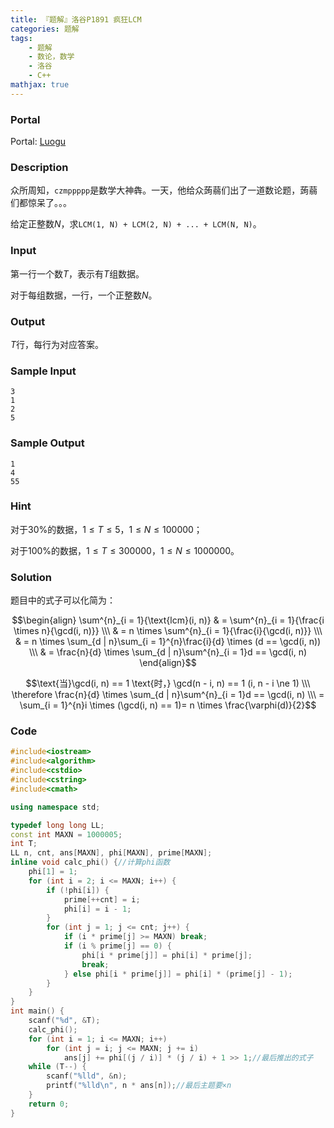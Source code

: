 ```yaml
---
title: 『题解』洛谷P1891 疯狂LCM
categories: 题解
tags:
    - 题解
    - 数论，数学
    - 洛谷
    - C++
mathjax: true
---
```


### Portal

Portal: [Luogu](https://www.luogu.com.cn/problem/P1891)

<!-- more -->

### Description

众所周知，`czmppppp`是数学大神犇。一天，他给众蒟蒻们出了一道数论题，蒟蒻们都惊呆了。。。

给定正整数$N$，求`LCM(1, N) + LCM(2, N) + ... + LCM(N, N)`。

### Input

第一行一个数$T$，表示有$T$组数据。

对于每组数据，一行，一个正整数$N$。

### Output

$T$行，每行为对应答案。

### Sample Input

```
3
1
2
5
```

### Sample Output

```
1
4
55
```

### Hint

对于$30\%$的数据，$1 \le T \le 5$，$1 \le N \le 100000$；

对于$100\%$的数据，$1 \le T \le 300000$，$1 \le N \le 1000000$。

### Solution

题目中的式子可以化简为：

$$\begin{align} \sum^{n}_{i = 1}{\text{lcm}(i, n)} & = \sum^{n}_{i = 1}{\frac{i \times n}{\gcd(i, n)}} \\\ & = n \times \sum^{n}_{i = 1}{\frac{i}{\gcd(i, n)}} \\\ & = n \times \sum_{d | n}\sum_{i = 1}^{n}\frac{i}{d} \times (d == \gcd(i, n)) \\\ & = \frac{n}{d} \times \sum_{d | n}\sum^{n}_{i = 1}d == \gcd(i, n) \end{align}$$

$$\text{当}\gcd(i, n) == 1 \text{时，} \gcd(n - i, n) == 1 (i, n - i \ne 1) \\\ \therefore \frac{n}{d} \times \sum_{d | n}\sum^{n}_{i = 1}d == \gcd(i, n) \\\ = \sum_{i = 1}^{n}i \times (\gcd(i, n) == 1)= n \times \frac{\varphi(d)}{2}$$

### Code

```cpp
#include<iostream>
#include<algorithm>
#include<cstdio>
#include<cstring>
#include<cmath>

using namespace std;

typedef long long LL;
const int MAXN = 1000005;
int T;
LL n, cnt, ans[MAXN], phi[MAXN], prime[MAXN];
inline void calc_phi() {//计算phi函数
    phi[1] = 1;
    for (int i = 2; i <= MAXN; i++) {
        if (!phi[i]) {
            prime[++cnt] = i;
            phi[i] = i - 1;
        }
        for (int j = 1; j <= cnt; j++) {
            if (i * prime[j] >= MAXN) break;
            if (i % prime[j] == 0) {
                phi[i * prime[j]] = phi[i] * prime[j];
                break;
            } else phi[i * prime[j]] = phi[i] * (prime[j] - 1);
        }
    }
}
int main() {
    scanf("%d", &T);
    calc_phi();
    for (int i = 1; i <= MAXN; i++)
        for (int j = i; j <= MAXN; j += i)
            ans[j] += phi[(j / i)] * (j / i) + 1 >> 1;//最后推出的式子
    while (T--) {
        scanf("%lld", &n);
        printf("%lld\n", n * ans[n]);//最后主题要×n
    }
    return 0;
}
```